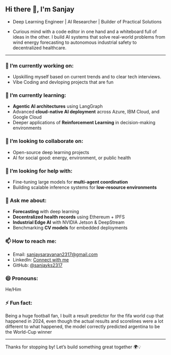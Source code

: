 ## Hi there 👋, I'm Sanjay


- Deep Learning Engineer | AI Researcher | Builder of Practical Solutions

- Curious mind with a code editor in one hand and a whiteboard full of ideas in the other. I build AI systems that solve real-world problems from wind energy forecasting to autonomous industrial safety to decentralized healthcare.

---

### 🔭 I’m currently working on:
- Upskilling myself based on current trends and to clear tech interviews.
- Vibe Coding and devloping projects that are fun


### 🌱 I’m currently learning:
- **Agentic AI architectures** using LangGraph
- Advanced **cloud-native AI deployment** across Azure, IBM Cloud, and Google Cloud
- Deeper applications of **Reinforcement Learning** in decision-making environments

### 👯 I’m looking to collaborate on:
- Open-source deep learning projects
- AI for social good: energy, environment, or public health

### 🤔 I’m looking for help with:
- Fine-tuning large models for **multi-agent coordination**
- Building scalable inference systems for **low-resource environments**

### 💬 Ask me about:
- **Forecasting** with deep learning
- **Decentralized health records** using Ethereum + IPFS
- **Industrial Edge AI** with NVIDIA Jetson & DeepStream
- Benchmarking **CV models** for embedded deployments

### 📫 How to reach me:
- Email: sanjaysaravanan2317@gmail.com
- LinkedIn: [Connect with me](https://linkedin.com/in/sanjayks2317)
- GitHub: [@sanjayks2317](https://github.com/sanjay-ks23)

### 😄 Pronouns:
He/Him

### ⚡ Fun fact:
Being a huge football fan, I built a result predictor for the fifa world cup that happened in 2024, even though the actual results and scorelines were a lot different to what happened, the model correctly predicted argentina to be the World-Cup winner

---

Thanks for stopping by! Let’s build something great together 🌍💡

